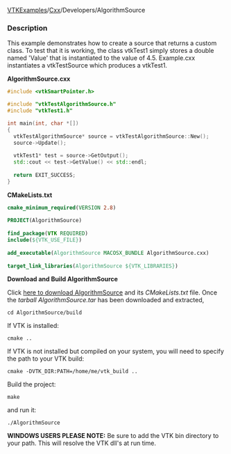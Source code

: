 [VTKExamples](/index/)/[Cxx](/Cxx)/Developers/AlgorithmSource

### Description
This example demonstrates how to create a source that returns a custom class. To test that it is working, the class vtkTest1 simply stores a double named 'Value' that is instantiated to the value of 4.5. Example.cxx instantiates a vtkTestSource which produces a vtkTest1.

**AlgorithmSource.cxx**
```c++
#include <vtkSmartPointer.h>

#include "vtkTestAlgorithmSource.h"
#include "vtkTest1.h"

int main(int, char *[])
{
  vtkTestAlgorithmSource* source = vtkTestAlgorithmSource::New();
  source->Update();
  
  vtkTest1* test = source->GetOutput();
  std::cout << test->GetValue() << std::endl;
  
  return EXIT_SUCCESS;
}
```
**CMakeLists.txt**
```cmake
cmake_minimum_required(VERSION 2.8)
 
PROJECT(AlgorithmSource)
 
find_package(VTK REQUIRED)
include(${VTK_USE_FILE})
 
add_executable(AlgorithmSource MACOSX_BUNDLE AlgorithmSource.cxx)
 
target_link_libraries(AlgorithmSource ${VTK_LIBRARIES})
```

**Download and Build AlgorithmSource**

Click [here to download AlgorithmSource](https://github.com/lorensen/VTKWikiExamplesTarballs/raw/master/AlgorithmSource.tar) and its *CMakeLists.txt* file.
Once the *tarball AlgorithmSource.tar* has been downloaded and extracted,
```
cd AlgorithmSource/build 
```
If VTK is installed:
```
cmake ..
```
If VTK is not installed but compiled on your system, you will need to specify the path to your VTK build:
```
cmake -DVTK_DIR:PATH=/home/me/vtk_build ..
```
Build the project:
```
make
```
and run it:
```
./AlgorithmSource
```
**WINDOWS USERS PLEASE NOTE:** Be sure to add the VTK bin directory to your path. This will resolve the VTK dll's at run time.

